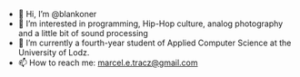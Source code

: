 - 👋 Hi, I’m @blankoner
- 👀 I’m interested in programming, Hip-Hop culture, analog photography and a little bit of sound processing
- 🌱 I’m currently a fourth-year student of Applied Computer Science at the University of Lodz. 
- 📫 How to reach me: marcel.e.tracz@gmail.com

<!---
blankoner/blankoner is a ✨ special ✨ repository because its `README.md` (this file) appears on your GitHub profile.
You can click the Preview link to take a look at your changes.
--->
